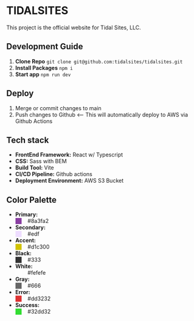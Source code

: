 # TIDALSITES

This project is the official website for Tidal Sites, LLC.

## Development Guide

1. **Clone Repo** `git clone git@github.com:tidalsites/tidalsites.git`
2. **Install Packages** `npm i`
3. **Start app** `npm run dev`

## Deploy

1. Merge or commit changes to main
2. Push changes to Github <-- This will automatically deploy to AWS via Github Actions

## Tech stack

- **FrontEnd Framework:** React w/ Typescript
- **CSS:** Sass with BEM
- **Build Tool:** Vite
- **CI/CD Pipeline:** Github actions
- **Deployment Environment:** AWS S3 Bucket

## Color Palette

- **Primary:** <div style="display: flex; align-items: center; gap: 1rem"><span  style="width: 1rem; height: 1rem; background-color: #8a3fa2"></span><span>#8a3fa2</span></div>
- **Secondary:** <div style="display: flex; align-items: center; gap: 1rem"><span  style="width: 1rem; height: 1rem; background-color: #edf"></span><span>#edf</span></div>
- **Accent:** <div style="display: flex; align-items: center; gap: 1rem"><span  style="width: 1rem; height: 1rem; background-color: #d1c300"></span><span>#d1c300</span></div>
- **Black:** <div style="display: flex; align-items: center; gap: 1rem"><span  style="width: 1rem; height: 1rem; background-color: #333"></span><span>#333</span></div>
- **White:** <div style="display: flex; align-items: center; gap: 1rem"><span  style="width: 1rem; height: 1rem; background-color: #fefefe"></span><span>#fefefe</span></div>
- **Gray:** <div style="display: flex; align-items: center; gap: 1rem"><span  style="width: 1rem; height: 1rem; background-color: #666"></span><span>#666</span></div>
- **Error:** <div style="display: flex; align-items: center; gap: 1rem"><span  style="width: 1rem; height: 1rem; background-color: #dd3232"></span><span>#dd3232</span></div>
- **Success:** <div style="display: flex; align-items: center; gap: 1rem"><span  style="width: 1rem; height: 1rem; background-color: #32dd32"></span><span>#32dd32</span></div>
